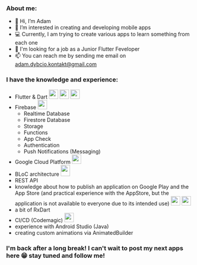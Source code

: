 ### About me:

- 👋 Hi, I’m Adam
- 👀 I’m interested in creating and developing mobile apps
- 💻 Currently, I am trying to create various apps to learn something from each one
- 🤩 I'm looking for a job as a Junior Flutter Feveloper
- 📫 You can reach me by sending me email on adam.dybcio.kontakt@gmail.com

 ### I have the knowledge and experience:
 - Flutter & Dart <img src="https://user-images.githubusercontent.com/68535467/176318655-91813e3b-40a7-4db0-994f-d193c75558b2.png" width="25" height="25">     <img src="https://user-images.githubusercontent.com/68535467/176318729-f4b12076-2fbf-447e-b245-fbfb56ce27f1.png" width="25" height="25">     <img src="https://user-images.githubusercontent.com/68535467/176319055-84dec271-a135-43b5-815f-a3c154d30b34.png" width="25" height="25">
 - Firebase <img src="https://user-images.githubusercontent.com/68535467/177568880-c78bb09a-3033-4faf-8254-8f2fd7a4a17d.png" width="25" height="25">
    - Realtime Database
    - Firestore Database
    - Storage
    - Functions
    - App Check
    - Authentication
    - Push Notifications (Messaging)
 - Google Cloud Platform <img src="https://user-images.githubusercontent.com/68535467/177568884-f16a31ec-f4bb-48bb-92b2-58964176d269.png" width="25" height="25">
 - BLoC architecture <img src="https://user-images.githubusercontent.com/68535467/177569784-a8944101-eaff-4412-afbd-a6c1d5badd55.png" width="25" height="30">
 - REST API
 - knowledge about how to publish an application on Google Play and the App Store (and practical experience with the AppStore, but the application is not available to everyone due to its intended use) <img src="https://user-images.githubusercontent.com/68535467/202287623-14714843-0f77-4156-89af-00180da2a3db.png" width="25" height="25"> <img src="https://user-images.githubusercontent.com/68535467/202287635-c69b0321-bc41-485a-a5d8-ee4fb2a7bacb.png" width="25" height="25">
 - a bit of RxDart
 - CI/CD (Codemagic) <img src="https://user-images.githubusercontent.com/68535467/202288034-694ecd91-a6a6-4f75-b0ee-69a5f6a1baba.png" width="25" height="25">
 - experience with Android Studio (Java)
 - creating custom animations via AnimatedBuilder

### I'm back after a long break! I can't wait to post my next apps here 😁 stay tuned and follow me! 
